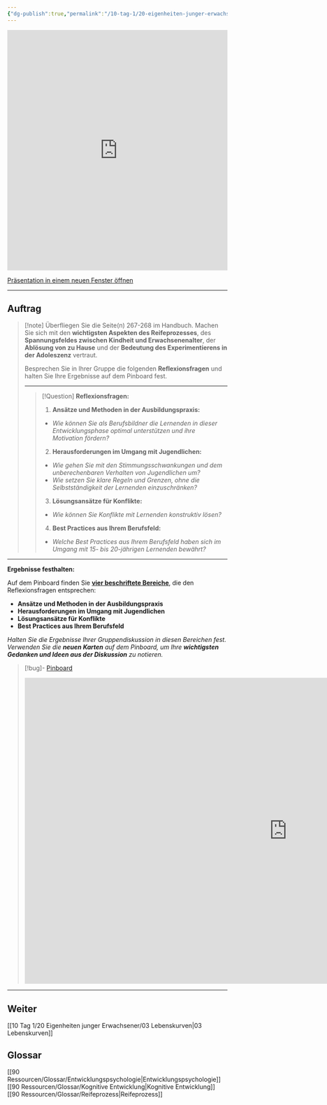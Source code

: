 ```yaml
---
{"dg-publish":true,"permalink":"/10-tag-1/20-eigenheiten-junger-erwachsener/02-herausforderungen-und-chancen/"}
---
```



<iframe src="https://aburossi.github.io/prezi/BBK/eigenheiten/#/" style="border:0px #ffffff none;" name="myiFrame" scrolling="no" frameborder="1" marginheight="0px" marginwidth="0px" height="550px" width="100%" allowfullscreen></iframe>

[Präsentation in einem neuen Fenster öffnen](https://aburossi.github.io/prezi/BBK/eigenheiten)

---
## Auftrag

>[!note] Überfliegen Sie die Seite(n) 267-268 im Handbuch. Machen Sie sich mit den **wichtigsten Aspekten des Reifeprozesses**, des **Spannungsfeldes zwischen Kindheit und Erwachsenenalter**, der **Ablösung von zu Hause** und der **Bedeutung des Experimentierens in der Adoleszenz** vertraut.
>
>Besprechen Sie in Ihrer Gruppe die folgenden **Reflexionsfragen** und halten Sie Ihre Ergebnisse auf dem Pinboard fest.
>
>---
>
>>[!Question] **Reflexionsfragen:**
>>
>>1. **Ansätze und Methoden in der Ausbildungspraxis:**
>>   - *Wie können Sie als Berufsbildner die Lernenden in dieser Entwicklungsphase optimal unterstützen und ihre Motivation fördern?*
>>
>>2. **Herausforderungen im Umgang mit Jugendlichen:**
>>   - *Wie gehen Sie mit den Stimmungsschwankungen und dem unberechenbaren Verhalten von Jugendlichen um?*
>>   - *Wie setzen Sie klare Regeln und Grenzen, ohne die Selbstständigkeit der Lernenden einzuschränken?*
>>
>>3. **Lösungsansätze für Konflikte:**
>>   - *Wie können Sie Konflikte mit Lernenden konstruktiv lösen?*
>>
>>4. **Best Practices aus Ihrem Berufsfeld:**
>>   - *Welche Best Practices aus Ihrem Berufsfeld haben sich im Umgang mit 15- bis 20-jährigen Lernenden bewährt?*

---

**Ergebnisse festhalten:**

Auf dem Pinboard finden Sie **[vier beschriftete Bereiche](https://tools.fobizz.com/pinboard/public_boards/a9d339a9-054f-4a8c-a319-61304fd5a8e5?token=830e6af7c1488139695d8ef4536b670b)**, die den Reflexionsfragen entsprechen:

- **Ansätze und Methoden in der Ausbildungspraxis**
- **Herausforderungen im Umgang mit Jugendlichen**
- **Lösungsansätze für Konflikte**
- **Best Practices aus Ihrem Berufsfeld**

*Halten Sie die Ergebnisse Ihrer Gruppendiskussion in diesen Bereichen fest. Verwenden Sie die **neuen Karten** auf dem Pinboard, um Ihre **wichtigsten Gedanken und Ideen aus der Diskussion** zu notieren.*

>[!bug]- [Pinboard](https://tools.fobizz.com/pinboard/public_boards/a9d339a9-054f-4a8c-a319-61304fd5a8e5?token=830e6af7c1488139695d8ef4536b670b)
><iframe src="https://tools.fobizz.com/pinboard/public_boards/a9d339a9-054f-4a8c-a319-61304fd5a8e5?token=830e6af7c1488139695d8ef4536b670b" style="border:0px #ffffff none;" name="myiFrame" scrolling="no" frameborder="1" marginheight="0px" marginwidth="0px" height="700px" width="1200px" allowfullscreen></iframe>

---
## Weiter
[[10 Tag 1/20 Eigenheiten junger Erwachsener/03 Lebenskurven\|03 Lebenskurven]]

## Glossar
[[90 Ressourcen/Glossar/Entwicklungspsychologie\|Entwicklungspsychologie]]
[[90 Ressourcen/Glossar/Kognitive Entwicklung\|Kognitive Entwicklung]]
[[90 Ressourcen/Glossar/Reifeprozess\|Reifeprozess]]
